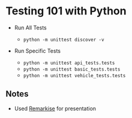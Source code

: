 # Testing 101 with Python

* Run All Tests

  - `python -m unittest discover -v`

* Run Specific Tests

  - `python -m unittest api_tests.tests`
  - `python -m unittest basic_tests.tests`
  - `python -m unittest vehicle_tests.tests`

## Notes

* Used [Remarkise](https://remarkjs.com/remarkise) for presentation
